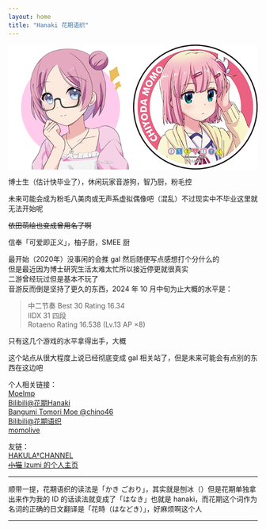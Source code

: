 ```yaml
---
layout: home
title: "Hanaki 花期语织"
---
```


<img src="./image/Hanaki_v0.png" alt="花期 Hanaki 0th “FutureVirtualIdol” beta ver." width="648" align="middle" />

博士生（估计快毕业了），休闲玩家音游狗，智乃厨，粉毛控

未来可能会成为粉毛八美肉或无声系虚拟偶像吧（混乱）不过现实中不毕业这里就无法开始呢

~~依田萌绘也变成曾用名了啊~~

信奉「可爱即正义」，柚子厨，SMEE 厨

最开始（2020年）没事闲的会推 gal 然后随便写点感想打个分什么的  
但是最近因为博士研究生活太难太忙所以接近停更就很真实  
二游曾经玩过但是基本不玩了  
音游反而倒是坚持了更久的东西，2024 年 10 月中旬为止大概的水平是：
> 中二节奏 Best 30 Rating 16.34  
> IIDX 31 四段  
> Rotaeno Rating 16.538 (Lv.13 AP ×8)  

只有这几个游戏的水平拿得出手，大概

这个站点从很大程度上说已经彻底变成 gal 相关站了，但是未来可能会有点别的东西在这边吧

个人相关链接：  
[MoeImp](http://yoro.xyz/impression)  
[Bilibili@花期Hanaki](https://space.bilibili.com/431901596)  
[Bangumi Tomori Moe @chino46](http://bgm.tv/user/523627)  
[Bilibili@花期语织](https://space.bilibili.com/12802748)  
[momolive](http://yoro.xyz/live)

友链：  
[HAKULA†CHANNEL](https://hakula.xyz)  
[~~小猫~~ Izumi 的个人主页](https://izumimorin.xyz)  

---

顺带一提，花期语织的读法是「かき ごおり」，其实就是刨冰（）但是花期单独拿出来作为我的 ID 的话读法就变成了「はなき」也就是 hanaki，而花期这个词作为名词的正确的日文翻译是「花時（はなどき）」，好麻烦啊这个人

---
